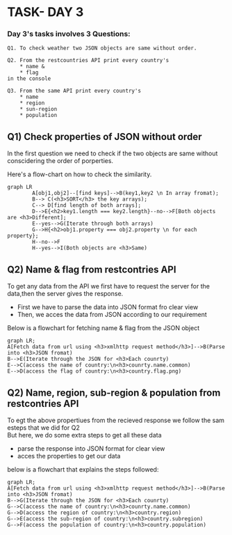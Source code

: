 # TASK- DAY 3

### Day 3's tasks involves 3 Questions:

    Q1. To check weather two JSON objects are same without order.

    Q2. From the restcountries API print every country's
        * name &
        * flag
    in the console

    Q3. From the same API print every country's
        * name
        * region
        * sun-region
        * population

## Q1) Check properties of JSON without order

In the first question we need to check if the two objects are same without conscidering the order of porperties.

Here's a flow-chart on how to check the similarity.

```mermaid
graph LR
        A[obj1,obj2]--[find keys]-->B(key1,key2 \n In array fromat);
        B--> C(<h3>SORT</h3> the key arrays);
        C--> D[find length of both arrays];
        D-->E{<h2>key1.length === key2.length}--no-->F[Both objects are <h3>Different];
        E--yes-->G(Iterate through both arrays)
        G-->H{<h2>obj1.property === obj2.property \n for each property};
        H--no-->F
        H--yes-->I(Both objects are <h3>Same)
```
## Q2) Name & flag from restcontries API

To get any data from the API we first have to request the server for the data,then the server gives the response.

  * First we have to parse the data into JSON format fro clear view
  * Then, we acces the data from JSON according to our requirement

Below is a flowchart for fetching name & flag from the JSON object

```mermaid
graph LR;
A[Fetch data from url using <h3>xmlhttp request method</h3>]-->B(Parse into <h3>JSON fromat)
B-->E(Iterate through the JSON for <h3>Each counrty)
E-->C(access the name of country:\n<h3>counrty.name.common)
E-->D(access the flag of country:\n<h3>country.flag.png)
```
## Q2) Name, region, sub-region & population from restcontries API

To egt the above propertiues from the recieved response we follow the sam esteps that we did for Q2  
But here, we do some extra steps to get all these data
* parse the response into JSON format for clear view
* acces the properties to get our data

below is a flowchart that explains the steps followed:

```mermaid
graph LR;
A[Fetch data from url using <h3>xmlhttp request method</h3>]-->B(Parse into <h3>JSON fromat)
B-->G(Iterate through the JSON for <h3>Each counrty)
G-->C(access the name of country:\n<h3>counrty.name.common)
G-->D(access the region of country:\n<h3>country.region)
G-->E(access the sub-region of country:\n<h3>country.subregion)
G-->F(access the population of country:\n<h3>country.population)
```









